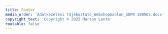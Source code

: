```yaml
---
title: Footer
media_order: 'Adatkezelési tájékoztató_WebshopSablon_GDPR 180505.docx'
copyright_text: 'Copyright © 2022 Márton Lente'
routable: false
---
```


